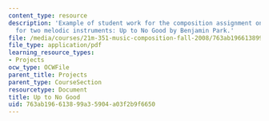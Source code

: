```yaml
---
content_type: resource
description: 'Example of student work for the composition assignment on counterpoint
  for two melodic instruments: Up to No Good by Benjamin Park.'
file: /media/courses/21m-351-music-composition-fall-2008/763ab196613899a35904a03f2b9f6650_park_nogood.pdf
file_type: application/pdf
learning_resource_types:
- Projects
ocw_type: OCWFile
parent_title: Projects
parent_type: CourseSection
resourcetype: Document
title: Up to No Good
uid: 763ab196-6138-99a3-5904-a03f2b9f6650
---
```

